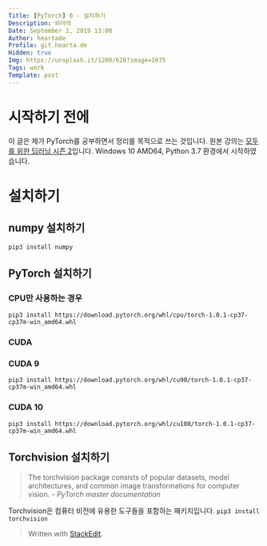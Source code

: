 ```yaml
---
Title: [PyTorch] 0 - 설치하기
Description: 와아아
Date: September 2, 2019 13:00
Author: heartade
Profile: git.hearta.de
Hidden: true
Img: https://unsplash.it/1200/628?image=1075
Tags: work
Template: post
---
```

# 시작하기 전에
이 글은 제가 PyTorch를 공부하면서 정리를 목적으로 쓰는 것입니다. 원본 강의는 [모두를 위한 딥러닝 시즌 2](https://deeplearningzerotoall.github.io/season2/)입니다.
Windows 10 AMD64, Python 3.7 환경에서 시작하였습니다.
# 설치하기
## numpy 설치하기
```pip3 install numpy```

## PyTorch 설치하기
### CPU만 사용하는 경우
```pip3 install https://download.pytorch.org/whl/cpu/torch-1.0.1-cp37-cp37m-win_amd64.whl```

### CUDA 
### CUDA 9
```pip3 install https://download.pytorch.org/whl/cu90/torch-1.0.1-cp37-cp37m-win_amd64.whl```

### CUDA 10
```pip3 install https://download.pytorch.org/whl/cu100/torch-1.0.1-cp37-cp37m-win_amd64.whl```

## Torchvision 설치하기
> The torchvision package consists of popular datasets, model architectures, and common image transformations for computer vision.
*- PyTorch master documentation*

Torchvision은 컴퓨터 비전에 유용한 도구들을 포함하는 패키지입니다.
```pip3 install torchvision```

> Written with [StackEdit](https://stackedit.io/).
<!--stackedit_data:
eyJoaXN0b3J5IjpbMTA2MjcwNDU5Miw4NjgzMTc2NzksLTE0OD
k1MTMyMTddfQ==
-->